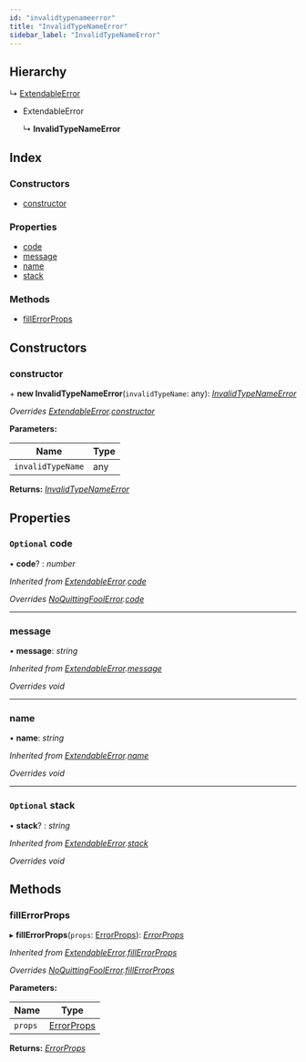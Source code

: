 ```yaml
---
id: "invalidtypenameerror"
title: "InvalidTypeNameError"
sidebar_label: "InvalidTypeNameError"
---
```


## Hierarchy

  ↳ [ExtendableError](extendableerror.md)

* ExtendableError

  ↳ **InvalidTypeNameError**

## Index

### Constructors

* [constructor](invalidtypenameerror.md#constructor)

### Properties

* [code](invalidtypenameerror.md#optional-code)
* [message](invalidtypenameerror.md#message)
* [name](invalidtypenameerror.md#name)
* [stack](invalidtypenameerror.md#optional-stack)

### Methods

* [fillErrorProps](invalidtypenameerror.md#fillerrorprops)

## Constructors

###  constructor

\+ **new InvalidTypeNameError**(`invalidTypeName`: any): *[InvalidTypeNameError](invalidtypenameerror.md)*

*Overrides [ExtendableError](extendableerror.md).[constructor](extendableerror.md#constructor)*

**Parameters:**

Name | Type |
------ | ------ |
`invalidTypeName` | any |

**Returns:** *[InvalidTypeNameError](invalidtypenameerror.md)*

## Properties

### `Optional` code

• **code**? : *number*

*Inherited from [ExtendableError](extendableerror.md).[code](extendableerror.md#optional-code)*

*Overrides [NoQuittingFoolError](noquittingfoolerror.md).[code](noquittingfoolerror.md#optional-code)*

___

###  message

• **message**: *string*

*Inherited from [ExtendableError](extendableerror.md).[message](extendableerror.md#message)*

*Overrides void*

___

###  name

• **name**: *string*

*Inherited from [ExtendableError](extendableerror.md).[name](extendableerror.md#name)*

*Overrides void*

___

### `Optional` stack

• **stack**? : *string*

*Inherited from [ExtendableError](extendableerror.md).[stack](extendableerror.md#optional-stack)*

*Overrides void*

## Methods

###  fillErrorProps

▸ **fillErrorProps**(`props`: [ErrorProps](../modules/types.md#errorprops)): *[ErrorProps](../modules/types.md#errorprops)*

*Inherited from [ExtendableError](extendableerror.md).[fillErrorProps](extendableerror.md#fillerrorprops)*

*Overrides [NoQuittingFoolError](noquittingfoolerror.md).[fillErrorProps](noquittingfoolerror.md#fillerrorprops)*

**Parameters:**

Name | Type |
------ | ------ |
`props` | [ErrorProps](../modules/types.md#errorprops) |

**Returns:** *[ErrorProps](../modules/types.md#errorprops)*
